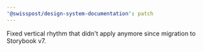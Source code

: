 ```yaml
---
'@swisspost/design-system-documentation': patch
---
```


Fixed vertical rhythm that didn't apply anymore since migration to Storybook v7.
